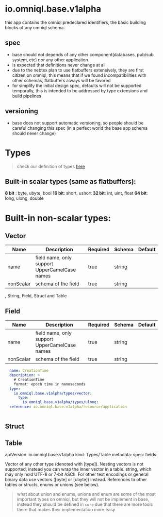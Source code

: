# io.omniql.base.v1alpha

this app contains the omniql predeclared identifiers, the basic building blocks of any omniql schema.

## spec

- base should not depends of any other component(databases, pub/sub system, etc) nor any other application
- is expected that definitions never change at all
- due to the nebtex plan to use flatbuffers extensively, they are first citizen on omniql, this means
  that if we found incompatibilities with other schemas, flatbuffers always will be favored 
- for simplify the initial design spec, defaults will not be supported temporally, 
  this is intended to be addressed by type extensions and build pipelines

## versioning 

  - base does not support automatic versioning, so people should be careful changing this spec (in a perfect world the base app schema should never change) 

# Types

> check our definition of types [here](../../definitions/types.md)

## Built-in scalar types (same as flatbuffers):

**8 bit** : byte, ubyte, bool
**16 bit**: short, ushort
**32 bit**: int, uint, float
**64 bit**: long, ulong, double

# Built-in non-scalar types:

## Vector



| Name | Description | Required | Schema | Default  |
| -- | -- | -- | -- | -- |
| name | field name, only support UpperCamelCase names | true | string |  |
| nonScalar | schema of the field | true | string | |

, String, Field, Struct and Table


## Field

| Name | Description | Required | Schema | Default  |
| -- | -- | -- | -- | -- |
| name | field name, only support UpperCamelCase names | true | string |  |
| nonScalar | schema of the field | true | string | |

```yaml
  name: CreationTime
  description: > 
    # CreationTime
    format: epoch time in nanoseconds
  type:
    io.omniql.base.v1alpha/types/vector:
      type: 
        io.omniql.base.v1alpha/types/ulong:
  reference: io.omniql.base.v1alpha/resource/application
   

```


## Struct 

## Table

apiVersion: io.omniql.base.v1alpha
kind: Types/Table
metadata:
spec:
 fields:

 



Vector of any other type (denoted with [type]). Nesting vectors is not supported, instead you can wrap the inner vector in a table.
string, which may only hold UTF-8 or 7-bit ASCII. For other text encodings or general binary data use vectors ([byte] or [ubyte]) instead.
References to other tables or structs, enums or unions (see below).


> what about union and enums, unions and enum are some of the most important types on omniql, but they will
 not be implement in base, instead they should be defined in `core` due that there are more tools there
 that makes their implementation more easy


